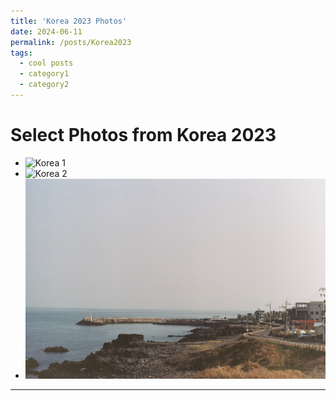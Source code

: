```yaml
---
title: 'Korea 2023 Photos'
date: 2024-06-11
permalink: /posts/Korea2023
tags:
  - cool posts
  - category1
  - category2
---
```


# Select Photos from Korea 2023 

* ![Korea 1](/files/gallery/kor1.jpg)
* ![Korea 2](/files/gallery/kor2.jpg)
* ![Korea 3](/files/gallery/kor3.jpg)
------

